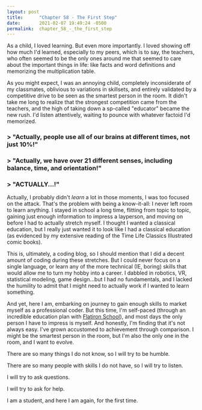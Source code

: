 ```yaml
---
layout: post
title:      "Chapter 58 - The First Step"
date:       2021-02-07 19:49:24 -0500
permalink:  chapter_58_-_the_first_step
---
```


As a child, I loved learning. But even  more importantly. I loved showing off how much I'd learned, especially to my peers, which is to say, the teachers, who often seemed to be the only ones around me that seemed to care about the important things in life: like facts and word definitions and memorizing the multiplication table.

As you might expect, I was an annoying child, completely inconsiderate of my classmates, oblivious to variations in skillsets, and entirely validated by a competitive drive to be seen as the smartest person in the room. It didn't take me long to realize that the strongest competition came from the teachers, and the high of taking down a sp-called "educator" became the new rush. I'd listen attentively, waiting to pounce with whatever factoid I'd memorized. 

### > "Actually, people use all of our brains at different times, not just 10%!"



### > "Actually, we have over 21 different senses, including balance, time, and orientation!"


### > "ACTUALLY...!"


Actually, I probably  didn't *learn* a lot in those moments, I was too focused on the attack. That's the problem with being a know-it-all: I never left room to learn anything. I stayed in school a long time, flitting from topic to topic, gaining just enough information to impress a layperson, and moving on before I had to actually stretch myself. I thought I wanted a classical education, but I really just wanted it to look like I had a classical education (as evidenced by my extensive reading of the Time Life Classics Illustrated comic books).

This is, ultimately, a coding blog, so I should mention that I did a decent amount of coding during these stretches. But I could never focus on a single language, or learn any of the more technical (IE, boring) skills that would allow me to turn my hobby into a career. I dabbled in robotics, VR, statistical modeling, game design...but I had no fundamentals, and I lacked the humility to admit that I might need to actually work if I wanted to learn something.

And yet, here I am, embarking on journey to gain enough skills to market myself as a professional coder. But this time, I'm self-paced (through an  incredible education plan with [Flatiron School](https://flatironschool.com/)), and most days the only person I have to impress is myself. And honestly, I'm finding that it's not always easy. I've grown accustomed to achievement through comparison. I might be the smartest person in the room, but I'm also the only one in the room, and I want to evolve.

There are so many things I do not know, so I will try to be humble.

There are so many people with skills I do not have, so I will try to listen.

I will try to ask questions.

I will try to ask for help.

I am a student, and here I am again, for the first time. 
